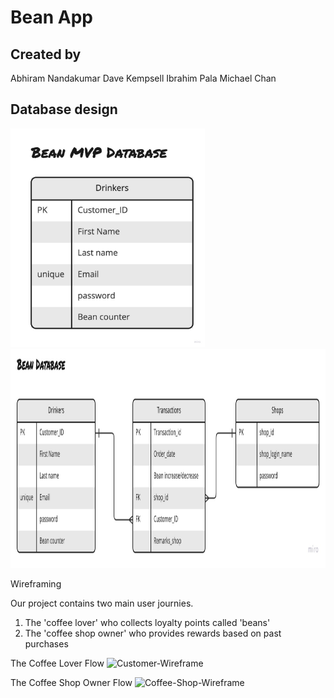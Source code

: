 # Bean App

## Created by
Abhiram Nandakumar
Dave Kempsell
Ibrahim Pala
Michael Chan


## Database design

<img src="./images/bean-database-mvp.jpg" height=350px />
<img src="./images/bean-database.jpg" height=350px s/>

Wireframing

Our project contains two main user journies. 
1. The 'coffee lover' who collects loyalty points called 'beans'
2. The 'coffee shop owner' who provides rewards based on past purchases

The Coffee Lover Flow
![Customer-Wireframe](https://user-images.githubusercontent.com/46889947/182211000-46cb5662-ba80-41a3-9afc-b3c4b45a05d7.png)


The Coffee Shop Owner Flow
![Coffee-Shop-Wireframe](https://user-images.githubusercontent.com/46889947/182211023-46df8741-8b23-4f7d-96f5-3bb24bc20277.png)

